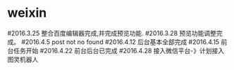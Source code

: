 # weixin
#2016.3.25 整合百度编辑器完成,并完成预览功能.
#2016.3.28 预览功能调整完成。
#2016.4.5  post not no found
#2016.4.12 后台基本全部完成
#2016.4.15 前台任务开始
#2016.4.22 前台后台已完成
#2016.4.28 接入微信平台-》计划接入图灵机器人
